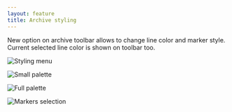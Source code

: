 ```yaml
---
layout: feature
title: Archive styling
---
```


New option on archive toolbar allows to change line color and marker style. Current selected line color is shown on toolbar too.

![Styling menu](http://i60.tinypic.com/ng3o1v.png)

![Small palette](http://i59.tinypic.com/sg20wn.png)

![Full palette](http://i60.tinypic.com/1ta7it.png)

![Markers selection](http://i60.tinypic.com/2ntk5xw.png)